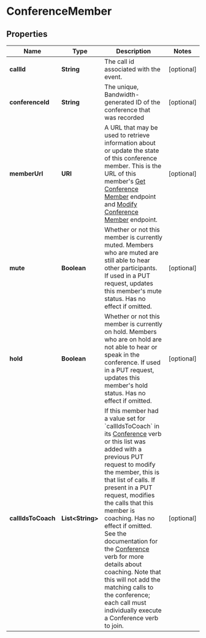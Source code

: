 

# ConferenceMember


## Properties

| Name | Type | Description | Notes |
|------------ | ------------- | ------------- | -------------|
|**callId** | **String** | The call id associated with the event. |  [optional] |
|**conferenceId** | **String** | The unique, Bandwidth-generated ID of the conference that was recorded |  [optional] |
|**memberUrl** | **URI** | A URL that may be used to retrieve information about or update the state of this conference member. This is the URL of this member&#39;s [Get Conference Member](/apis/voice-apis/voice/#tag/Conferences/operation/getConferenceMember) endpoint and [Modify Conference Member](/apis/voice-apis/voice/#tag/Conferences/operation/updateConferenceMember) endpoint. |  [optional] |
|**mute** | **Boolean** | Whether or not this member is currently muted. Members who are muted are still able to hear other participants.  If used in a PUT request, updates this member&#39;s mute status. Has no effect if omitted. |  [optional] |
|**hold** | **Boolean** | Whether or not this member is currently on hold. Members who are on hold are not able to hear or speak in the conference.  If used in a PUT request, updates this member&#39;s hold status. Has no effect if omitted. |  [optional] |
|**callIdsToCoach** | **List&lt;String&gt;** | If this member had a value set for &#x60;callIdsToCoach&#x60; in its [Conference](/docs/voice/bxml/conference) verb or this list was added with a previous PUT request to modify the member, this is that list of calls.  If present in a PUT request, modifies the calls that this member is coaching. Has no effect if omitted. See the documentation for the [Conference](/docs/voice/bxml/conference) verb for more details about coaching. Note that this will not add the matching calls to the conference; each call must individually execute a Conference verb to join. |  [optional] |



